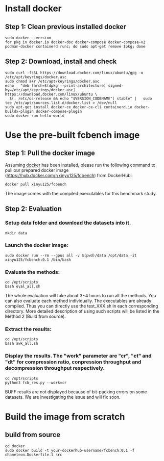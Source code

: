 # Install docker
## Step 1: Clean previous installed docker
```
sudo docker --version
for pkg in docker.io docker-doc docker-compose docker-compose-v2 podman-docker containerd runc; do sudo apt-get remove $pkg; done
```
## Step 2: Download, install and check
```
sudo curl -fsSL https://download.docker.com/linux/ubuntu/gpg -o /etc/apt/keyrings/docker.asc
sudo chmod a+r /etc/apt/keyrings/docker.asc
echo   "deb [arch=$(dpkg --print-architecture) signed-by=/etc/apt/keyrings/docker.asc] https://download.docker.com/linux/ubuntu \
  $(. /etc/os-release && echo "$VERSION_CODENAME") stable" |   sudo tee /etc/apt/sources.list.d/docker.list > /dev/null
sudo apt-get install docker-ce docker-ce-cli containerd.io docker-buildx-plugin docker-compose-plugin
sudo docker run hello-world
```

# Use the pre-built fcbench image
## Step 1: Pull the docker image
Assuming [docker](https://docs.docker.com/get-docker/) has been installed, please run the following command to pull our prepared docker image (https://hub.docker.com/r/xinyu125/fcbench) from DockerHub:
```
docker pull xinyu125/fcbench
```
The image comes with the compiled executables for this benchmark study. 

## Step 2: Evaluation

### Setup data folder and download the datasets into it.
```
mkdir data
```

### Launch the docker image:
```
sudo docker run --rm --gpus all -v $(pwd)/data:/opt/data -it xinyu125/fcbench:0.1 /bin/bash
```

### Evaluate the methods:
```
cd /opt/scripts
bash eval_all.sh
```
The whole evaluation will take about 3~4 hours to run all the methods. You can also evaluate each method individually. The executables are already compiled. Thus you can directly use the test_XXX.sh in each corresponding directory. More detailed description of using such scripts will be listed in the Method 2 (Build from source). 

### Extract the results:
```
cd /opt/scripts
bash awk_all.sh
```

### Display the results. The "work" parameter are "cr", "ct" and "dt" for compression ratio, conpression throughput and decompression throughput respectively.
```
cd /opt/scripts
python3 fcb_res.py --work=cr
```
BUFF results are not displayed because of bit-packing errors on some datasets. We are investigating the issue and will fix soon.

# Build the image from scratch
## build from source
```
cd docker
sudo docker build -t your-dockerhub-username/fcbench:0.1 -f chameleon.Dockerfile.1 src
```
